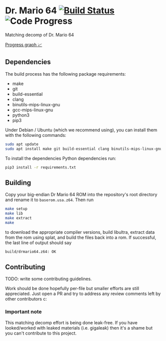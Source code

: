 # Dr. Mario 64 [![Build Status]][actions] ![Code Progress]

[Build Status]: <https://github.com/AngheloAlf/drmario64/actions/workflows/ci.yml/badge.svg>
[actions]: <https://github.com/AngheloAlf/drmario64/actions/workflows/ci.yml>
[Code Progress]: https://img.shields.io/endpoint?label=Code&url=https%3A%2F%2Fprogress.deco.mp%2Fdata%2Fdrmario64%2Fusa%2Fcode%2F%3Fmode%3Dshield%26measure%3Dall

Matching decomp of Dr. Mario 64

[Progress graph :chart_with_upwards_trend:](https://angheloalf.github.io/drmario64/)

## Dependencies

The build process has the following package requirements:

* make
* git
* build-essential
* clang
* binutils-mips-linux-gnu
* gcc-mips-linux-gnu
* python3
* pip3

Under Debian / Ubuntu (which we recommend using), you can install them with the following commands:

```bash
sudo apt update
sudo apt install make git build-essential clang binutils-mips-linux-gnu gcc-mips-linux-gnu python3 python3-pip
```

To install the dependencies Python dependencies run:

```bash
pip3 install -r requirements.txt
```

## Building

Copy your big-endian Dr Mario 64 ROM into the repository's root directory and rename it to `baserom.usa.z64`. Then run

```bash
make setup
make lib
make extract
make
```

to download the appropriate compiler versions, build libultra, extract data from the rom using splat, and build the files back into a rom. If successful, the last line of output should say

```bash
build/drmario64.z64: OK
```

## Contributing

TODO: write some contributing guidelines.

Work should be done hopefully per-file but smaller efforts are still appreciated. Just open a PR and try to address any review comments left by other contributors c:

### Important note

This matching decomp effort is being done leak-free. If you have looked/worked with leaked materials (i.e. gigaleak) then it's a shame but you can't contribute to this project.
